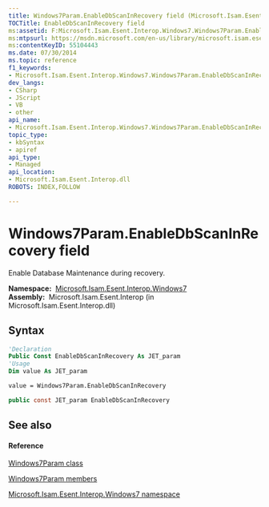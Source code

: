 ```yaml
---
title: Windows7Param.EnableDbScanInRecovery field (Microsoft.Isam.Esent.Interop.Windows7)
TOCTitle: EnableDbScanInRecovery field
ms:assetid: F:Microsoft.Isam.Esent.Interop.Windows7.Windows7Param.EnableDbScanInRecovery
ms:mtpsurl: https://msdn.microsoft.com/en-us/library/microsoft.isam.esent.interop.windows7.windows7param.enabledbscaninrecovery(v=EXCHG.10)
ms:contentKeyID: 55104443
ms.date: 07/30/2014
ms.topic: reference
f1_keywords:
- Microsoft.Isam.Esent.Interop.Windows7.Windows7Param.EnableDbScanInRecovery
dev_langs:
- CSharp
- JScript
- VB
- other
api_name: 
- Microsoft.Isam.Esent.Interop.Windows7.Windows7Param.EnableDbScanInRecovery
topic_type: 
- kbSyntax
- apiref
api_type: 
- Managed
api_location: 
- Microsoft.Isam.Esent.Interop.dll
ROBOTS: INDEX,FOLLOW

---
```


# Windows7Param.EnableDbScanInRecovery field

Enable Database Maintenance during recovery.

**Namespace:**  [Microsoft.Isam.Esent.Interop.Windows7](hh577573\(v=exchg.10\).md)  
**Assembly:**  Microsoft.Isam.Esent.Interop (in Microsoft.Isam.Esent.Interop.dll)

## Syntax

``` vb
'Declaration
Public Const EnableDbScanInRecovery As JET_param
'Usage
Dim value As JET_param

value = Windows7Param.EnableDbScanInRecovery
```

``` csharp
public const JET_param EnableDbScanInRecovery
```

## See also

#### Reference

[Windows7Param class](dn335429\(v=exchg.10\).md)

[Windows7Param members](dn335315\(v=exchg.10\).md)

[Microsoft.Isam.Esent.Interop.Windows7 namespace](hh577573\(v=exchg.10\).md)


